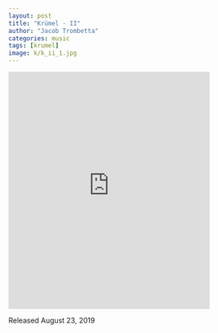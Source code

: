 ```yaml
---
layout: post
title: "Krümel - II"
author: "Jacob Trombetta"
categories: music
tags: [krumel]
image: k/k_ii_1.jpg
---
```

<div class="center">
  <iframe style="border: 0; width: 400px; height: 472px;" src="https://bandcamp.com/EmbeddedPlayer/album=3491570051/size=large/bgcol=333333/linkcol=e32c14/artwork=small/transparent=true/" seamless><a href="http://discretespectrum.bandcamp.com/album/ii-3">II by Krümel</a></iframe>
</div>

Released August 23, 2019
